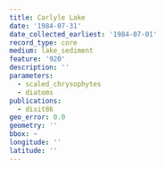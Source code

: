 ```yaml
---
title: Carlyle Lake
date: '1984-07-31'
date_collected_earliest: '1984-07-01'
record_type: core
medium: lake_sediment
feature: '920'
description: ''
parameters:
  - scaled_chrysophytes
  - diatoms
publications:
  - dixit86
geo_error: 0.0
geometry: ''
bbox: ~
longitude: ''
latitude: ''
---
```

